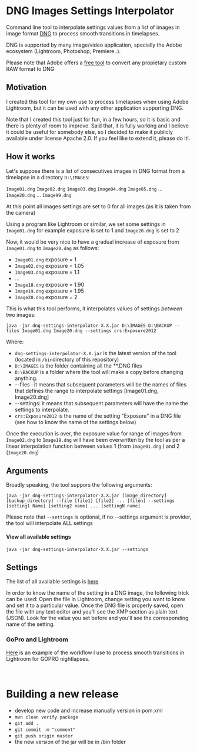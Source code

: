 # DNG Images Settings Interpolator

Command line tool to interpolate settings values from a list of images in image format [DNG](https://www.adobe.com/content/dam/acom/en/products/photoshop/pdfs/dng_spec_1.4.0.0.pdf) to process smooth transitions in timelapses.

DNG is supported by many image/video application, specially the Adobe ecosystem  (Lightroom, Photoshop, Premiere..).

Please note that Adobe offers a [free tool](https://helpx.adobe.com/es/photoshop/using/adobe-dng-converter.html) to convert any propietary custom RAW format to DNG

## Motivation

I created this tool for my own use to process timelapses when using Adobe Lightroom, but it can be used with any other application supporting DNG.

Note that I created this tool just for fun, in a few hours, so it is basic and there is plenty of room to improve. Said that, it is fully working and I believe it could be useful for somebody else, so I decided to make it publicly available under license Apache 2.0. If you feel like to extend it, please do it!.

 
## How it works

Let's suppose there is a list of consecutives images in DNG format from a timelapse in a directory `D:\IMAGES`:

`Image01.dng` `Image02.dng` `Image03.dng` `Image04.dng` `Image05.dng` ... `Image20.dng` ... `Image99.dng`

At this point all images settings are set to 0 for all images (as it is taken from the camera)

Using a program like Lightroom or similar,  we set some settings in `Image01.dng` for example exposure is set to 1 and `Image20.dng` is set to 2

Now, it would be very nice to have a gradual increase of exposure from `Image01.dng` to `Image20.dng` as follows:

* `Image01.dng` exposure = 1
* `Image02.dng` exposure = 1.05
* `Image03.dng` exposure = 1.1
*  ... 
* `Image18.dng` exposure = 1.90
* `Image19.dng` exposure = 1.95
* `Image20.dng` exposure = 2

This is what this tool performs, it interpolates values of settings *between* two images:

`java -jar dng-settings-interpolator-X.X.jar D:\IMAGES D:\BACKUP -- files Image01.dng Image20.dng --settings crs:Exposure2012`

Where:

* `dng-settings-interpolator-X.X.jar` is the latest version of the tool (located in `/bin`directory of this repository)
* `D:\IMAGES` is the folder containing all the **.DNG files
* `D:\BACKUP` is a folder where the tool will make a copy before changing anything.
* --files : it means that subsequent parameters will be the names of files that defines the range to interpolate settings [Image01.dng, Image20.dng]
* --settings: it means that subsequent parameters will have the name the settings to interpolate.
* `crs:Exposure2012` is the name of the setting "Exposure" in a DNG file (see how to know the name of the settings below) 

Once the execution is over, the exposure value for range of images from `Image02.dng`  to `Image19.dng` will have been overwritten by the tool as per a linear interpolation function between values 1 (from `Image01.dng` ) and 2 (`Image20.dng`)


## Arguments

Broadly speaking, the tool suppors the following arguments:

`java -jar dng-settings-interpolator-X.X.jar [image_directory] [backup_directory] --file [file1] [file2] ... [filen] --settings [setting1 Name] [setting2 name] ... [settingN name]`

Please note that `--settings` is optional, if no --settings argument is provider, the tool will interpolate ALL settings
 
#### View all available settings

`java -jar dng-settings-interpolator-X.X.jar --settings`

## Settings

The list of all available settings is [here](src/main/resources/allProperties.txt)

In order to know the name of the setting in a DNG image, the following trick can be used:
Open the file in Lightroom, change setting you want to know and set it to a particular value.
Once the DNG file is properly saved, open the file with any text editor and you'll see the XMP section as plain text (JSON). Look for the value you set before and you'll see the corresponding name of the setting.

### GoPro and Lightroom

[Here](workflow/Lightroom_and_GoPro.md) is an example of the workflow I use to process smooth transitions in Lightroom for GOPRO nightlapses.


 <br />

# Building a new release

* develop new code and increase manually version in pom.xml
* `mvn clean verify package`
* `git add .`
* `git commit -m "comment"`
* `git push origin master`
* the new version of the jar will be in /bin folder

